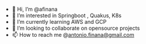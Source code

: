 - 👋 Hi, I’m @afinana
- 👀 I’m interested in Springboot , Quakus, K8s
- 🌱 I’m currently learning AWS and GCP
- 💞️ I’m looking to collaborate on opensource projects 
- 📫 How to reach me @antonio.finana@gmail.com

<!---
afinana/afinana is a ✨ special ✨ repository because its `README.md` (this file) appears on your GitHub profile.
You can click the Preview link to take a look at your changes.
--->
